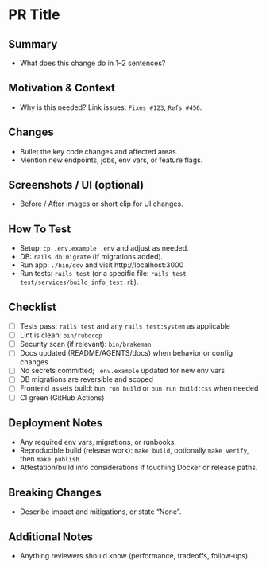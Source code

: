 # PR Title

## Summary
- What does this change do in 1–2 sentences?

## Motivation & Context
- Why is this needed? Link issues: `Fixes #123`, `Refs #456`.

## Changes
- Bullet the key code changes and affected areas.
- Mention new endpoints, jobs, env vars, or feature flags.

## Screenshots / UI (optional)
- Before / After images or short clip for UI changes.

## How To Test
- Setup: `cp .env.example .env` and adjust as needed.
- DB: `rails db:migrate` (if migrations added).
- Run app: `./bin/dev` and visit http://localhost:3000
- Run tests: `rails test` (or a specific file: `rails test test/services/build_info_test.rb`).

## Checklist
- [ ] Tests pass: `rails test` and any `rails test:system` as applicable
- [ ] Lint is clean: `bin/rubocop`
- [ ] Security scan (if relevant): `bin/brakeman`
- [ ] Docs updated (README/AGENTS/docs) when behavior or config changes
- [ ] No secrets committed; `.env.example` updated for new env vars
- [ ] DB migrations are reversible and scoped
- [ ] Frontend assets build: `bun run build` or `bun run build:css` when needed
- [ ] CI green (GitHub Actions)

## Deployment Notes
- Any required env vars, migrations, or runbooks.
- Reproducible build (release work): `make build`, optionally `make verify`, then `make publish`.
- Attestation/build info considerations if touching Docker or release paths.

## Breaking Changes
- Describe impact and mitigations, or state “None”.

## Additional Notes
- Anything reviewers should know (performance, tradeoffs, follow‑ups).


